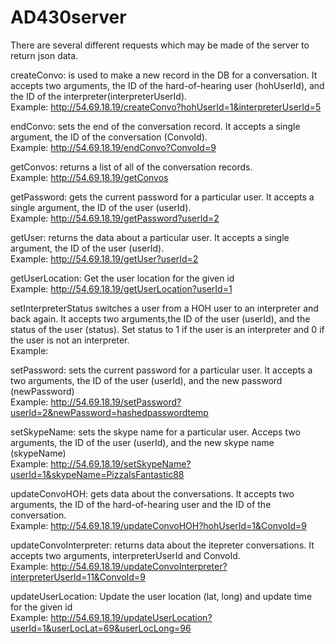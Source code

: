 # AD430server
There are several different requests which may be made of the server to return json data.

createConvo: is used to make a new record in the DB for a conversation. It accepts two arguments, the ID of the hard-of-hearing user (hohUserId), and the ID of the interpreter(interpreterUserId).  
Example: http://54.69.18.19/createConvo?hohUserId=1&interpreterUserId=5

endConvo: sets the end of the conversation record. It accepts a single argument, the ID of the conversation (ConvoId).  
Example: http://54.69.18.19/endConvo?ConvoId=9

getConvos: returns a list of all of the conversation records.  
Example: http://54.69.18.19/getConvos

getPassword: gets the current password for a particular user. It accepts a single argument, the ID of the user (userId).  
Example: http://54.69.18.19/getPassword?userId=2

getUser: returns the data about a particular user. It accepts a single argument, the ID of the user (userId).  
Example: http://54.69.18.19/getUser?userId=2

getUserLocation: Get the user location for the given id  
Example: http://54.69.18.19/getUserLocation?userId=1

setInterpreterStatus switches a user from a HOH user to an interpreter and back again. It accepts two arguments,the ID of the user (userId), and the status of the user (status). Set status to 1 if the user is an interpreter and 0 if the user is not an interpreter.  
Example:

setPassword: sets the current password for a particular user. It accepts a two arguments, the ID of the user (userId), and the new password   (newPassword)  
Example: http://54.69.18.19/setPassword?userId=2&newPassword=hashedpasswordtemp

setSkypeName: sets the skype name for a particular user.  Acceps two arguments, the ID of the user (userId), and the new skype name (skypeName)  
Example: http://54.69.18.19/setSkypeName?userId=1&skypeName=PizzaIsFantastic88

updateConvoHOH: gets data about the conversations. It accepts two arguments, the ID of the hard-of-hearing user and the ID of the conversation.  
Example: http://54.69.18.19/updateConvoHOH?hohUserId=1&ConvoId=9

updateConvoInterpreter: returns data about the itepreter conversations. It accepts two arguments, interpreterUserId and ConvoId.  
Example: http://54.69.18.19/updateConvoInterpreter?interpreterUserId=11&ConvoId=9

updateUserLocation: Update the user location (lat, long) and update time for the given id  
Example: http://54.69.18.19/updateUserLocation?userId=1&userLocLat=69&userLocLong=96
